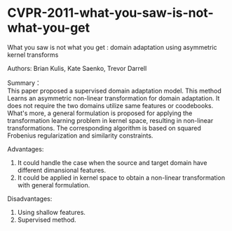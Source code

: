 # CVPR-2011-what-you-saw-is-not-what-you-get
What you saw is not what you get : domain adaptation using asymmetric kernel transforms 

Authors: Brian Kulis, Kate Saenko, Trevor Darrell

Summary：  
This paper proposed a supervised domain adaptation model. This method Learns an asymmetric non-linear transformation for domain adaptation. It does not require the two domains utilize same features or coodebooks. What's more, a general formulation is proposed for applying the transformation learning problem in kernel space, resulting in non-linear transformations. The corresponding algorithm is based on squared Frobenius regularization and similarity constraints.

Advantages:  
1. It could handle the case when the source and target domain have different dimansional features.  
2. It could be applied in kernel space to obtain a non-linear transformation with general formulation.

Disadvantages:   
1. Using shallow features.  
2. Supervised method.
